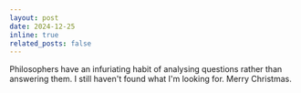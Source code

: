 ```yaml
---
layout: post
date: 2024-12-25
inline: true
related_posts: false
---
```


Philosophers have an infuriating habit of analysing questions rather than answering them. I still haven't found what I'm looking for. Merry Christmas.